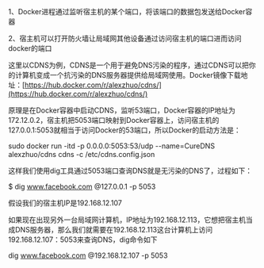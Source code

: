 1、Docker进程通过监听宿主机的某个端口，将该端口的数据包发送给Docker容器

2、宿主机可以打开防火墙让局域网其他设备通过访问宿主机的端口进而访问docker的端口

这里以CDNS为例，CDNS是一个用于避免DNS污染的程序，通过CDNS可以把你的计算机变成一个抗污染的DNS服务器提供给局域网使用。Docker镜像下载地址：[https://hub.docker.com/r/alexzhuo/cdns/](https://hub.docker.com/r/alexzhuo/cdns/)

原理是在Docker容器中启动CDNS，监听53端口，Docker容器的IP地址为172.12.0.2，宿主机把5053端口映射到Docker容器上，访问宿主机的127.0.0.1:5053就相当于访问Docker的53端口，所以Docker的启动方法是：

sudo docker run -itd -p 0.0.0.0:5053:53/udp --name=CureDNS alexzhuo/cdns cdns -c /etc/cdns.config.json

这样我们使用dig工具通过5053端口查询DNS就是无污染的DNS了，过程如下：

$ dig www.facebook.com @127.0.0.1 -p 5053

假设我们的宿主机IP是192.168.12.107

如果现在出现另外一台局域网计算机，IP地址为192.168.12.113，它想把宿主机当成DNS服务器，那么我们就需要在192.168.12.113这台计算机上访问192.168.12.107：5053来查询DNS，dig命令如下



dig www.facebook.com @192.168.12.107 -p 5053



